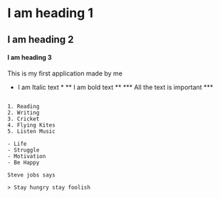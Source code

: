 # I am heading 1
## I am heading 2
#### I am heading 3

This is my first application made by me

* I am Italic text *
** I am bold text **
*** All the text is important ***
~~~ Life is full of struggle ~~~ ** Life is Beautiful **

1. Reading
2. Writing
3. Cricket
4. Flying Kites
5. Listen Music

- Life
- Struggle
- Motivation
- Be Happy

Steve jobs says

> Stay hungry stay foolish
